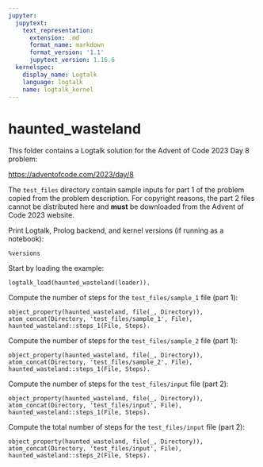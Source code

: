 ```yaml
---
jupyter:
  jupytext:
    text_representation:
      extension: .md
      format_name: markdown
      format_version: '1.1'
      jupytext_version: 1.16.6
  kernelspec:
    display_name: Logtalk
    language: logtalk
    name: logtalk_kernel
---
```


<!--
________________________________________________________________________

This file is part of Logtalk <https://logtalk.org/>  
SPDX-FileCopyrightText: 1998-2025 Paulo Moura <pmoura@logtalk.org>  
SPDX-License-Identifier: Apache-2.0

Licensed under the Apache License, Version 2.0 (the "License");
you may not use this file except in compliance with the License.
You may obtain a copy of the License at

    http://www.apache.org/licenses/LICENSE-2.0

Unless required by applicable law or agreed to in writing, software
distributed under the License is distributed on an "AS IS" BASIS,
WITHOUT WARRANTIES OR CONDITIONS OF ANY KIND, either express or implied.
See the License for the specific language governing permissions and
limitations under the License.
________________________________________________________________________
-->

# haunted_wasteland

This folder contains a Logtalk solution for the Advent of Code 2023 Day 8
problem:

https://adventofcode.com/2023/day/8

The `test_files` directory contain sample inputs for part 1 of the problem
copied from the problem description. For copyright reasons, the part 2 files
cannot be distributed here and **must** be downloaded from the Advent of Code
2023 website.

Print Logtalk, Prolog backend, and kernel versions (if running as a notebook):

```logtalk
%versions
```

Start by loading the example:

```logtalk
logtalk_load(haunted_wasteland(loader)).
```

<!--
true.
-->

Compute the number of steps for the `test_files/sample_1` file (part 1):

```logtalk
object_property(haunted_wasteland, file(_, Directory)),
atom_concat(Directory, 'test_files/sample_1', File),
haunted_wasteland::steps_1(File, Steps).
```

<!--
Steps = 2.
-->

Compute the number of steps for the `test_files/sample_2` file (part 1):

```logtalk
object_property(haunted_wasteland, file(_, Directory)),
atom_concat(Directory, 'test_files/sample_2', File),
haunted_wasteland::steps_1(File, Steps).
```

<!--
Steps = 6.
-->

Compute the number of steps for the `test_files/input` file (part 2):

```logtalk
object_property(haunted_wasteland, file(_, Directory)),
atom_concat(Directory, 'test_files/input', File),
haunted_wasteland::steps_1(File, Steps).
```

<!--
Steps = 21409.
-->

Compute the total number of steps for the `test_files/input` file (part 2):

```logtalk
object_property(haunted_wasteland, file(_, Directory)),
atom_concat(Directory, 'test_files/input', File),
haunted_wasteland::steps_2(File, Steps).
```

<!--
Steps = 21165830176709.
-->
